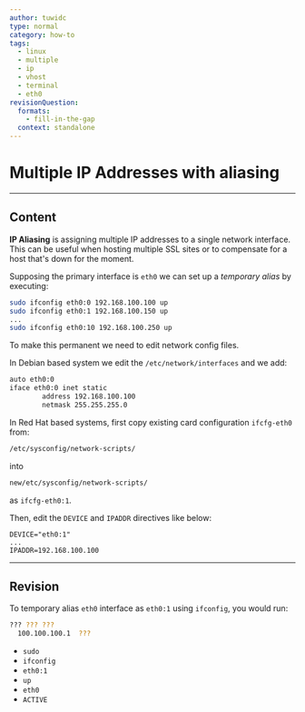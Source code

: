 ```yaml
---
author: tuwidc
type: normal
category: how-to
tags:
  - linux
  - multiple
  - ip
  - vhost
  - terminal
  - eth0
revisionQuestion:
  formats:
    - fill-in-the-gap
  context: standalone
---
```


# Multiple IP Addresses with aliasing


---

## Content

**IP Aliasing** is assigning multiple IP addresses to a single network interface. This can be useful when hosting multiple SSL sites or to compensate for a host that's down for the moment.

Supposing the primary interface is `eth0` we can set up a *temporary alias* by executing:

```bash
sudo ifconfig eth0:0 192.168.100.100 up
sudo ifconfig eth0:1 192.168.100.150 up
...
sudo ifconfig eth0:10 192.168.100.250 up
```

To make this permanent we need to edit network config files. 

In Debian based system we edit the `/etc/network/interfaces` and we add:

```bash
auto eth0:0
iface eth0:0 inet static
        address 192.168.100.100
        netmask 255.255.255.0

```

In Red Hat based systems, first copy existing card configuration `ifcfg-eth0` from:

```bash
/etc/sysconfig/network-scripts/
```

into

```bash
new/etc/sysconfig/network-scripts/
```

as `ifcfg-eth0:1`.

Then, edit the `DEVICE` and `IPADDR` directives like below:

```plain-text
DEVICE="eth0:1"
...
IPADDR=192.168.100.100
```


---

## Revision

To temporary alias `eth0` interface as `eth0:1` using `ifconfig`, you would run:

```bash
??? ??? ??? 
  100.100.100.1  ???
```

- `sudo`
- `ifconfig`
- `eth0:1`
- `up`
- `eth0`
- `ACTIVE`
